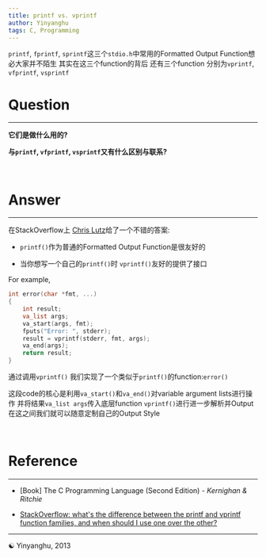 ```yaml
---
title: printf vs. vprintf
author: Yinyanghu
tags: C, Programming 
---
```


`printf`, `fprintf`, `sprintf`这三个`stdio.h`中常用的Formatted Output Function想必大家并不陌生 其实在这三个function的背后 还有三个function 分别为`vprintf`, `vfprintf`, `vsprintf`

# Question

-----

**它们是做什么用的?**

**与`printf`, `vfprintf`, `vsprintf`又有什么区别与联系?**

<br />

# Answer

-----

在StackOverflow上 [Chris Lutz](http://stackoverflow.com/users/60777/chris-lutz)给了一个不错的答案:

* `printf()`作为普通的Formatted Output Function是很友好的

* 当你想写一个自己的`printf()`时 `vprintf()`友好的提供了接口

For example,

```c
int error(char *fmt, ...)
{
    int result;
    va_list args;
    va_start(args, fmt);
    fputs("Error: ", stderr);
    result = vprintf(stderr, fmt, args);
    va_end(args);
    return result;
}
```

通过调用`vprintf()` 我们实现了一个类似于`printf()`的function:`error()`

这段code的核心是利用`va_start()`和`va_end()`对variable argument lists进行操作 并将结果`va_list args`传入底层function `vprintf()`进行进一步解析并Output 在这之间我们就可以随意定制自己的Output Style

<br />

# Reference

-----

* [Book] The C Programming Language (Second Edition) - *Kernighan & Ritchie*

* [StackOverflow: what's the difference between the printf and vprintf function families, and when should I use one over the other?](http://stackoverflow.com/questions/1485805/whats-the-difference-between-the-printf-and-vprintf-function-families-and-when)

-----

☯ Yinyanghu, 2013
